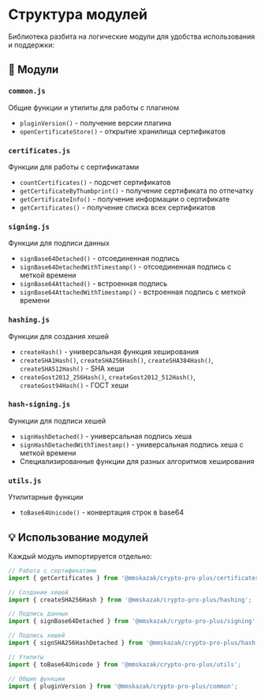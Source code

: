 # Структура модулей

Библиотека разбита на логические модули для удобства использования и поддержки:

## 📁 Модули

### `common.js`
Общие функции и утилиты для работы с плагином
- `pluginVersion()` - получение версии плагина
- `openCertificateStore()` - открытие хранилища сертификатов

### `certificates.js`
Функции для работы с сертификатами
- `countCertificates()` - подсчет сертификатов
- `getCertificateByThumbprint()` - получение сертификата по отпечатку
- `getCertificateInfo()` - получение информации о сертификате
- `getCertificates()` - получение списка всех сертификатов

### `signing.js`
Функции для подписи данных
- `signBase64Detached()` - отсоединенная подпись
- `signBase64DetachedWithTimestamp()` - отсоединенная подпись с меткой времени
- `signBase64Attached()` - встроенная подпись
- `signBase64AttachedWithTimestamp()` - встроенная подпись с меткой времени

### `hashing.js`
Функции для создания хешей
- `createHash()` - универсальная функция хеширования
- `createSHA1Hash()`, `createSHA256Hash()`, `createSHA384Hash()`, `createSHA512Hash()` - SHA хеши
- `createGost2012_256Hash()`, `createGost2012_512Hash()`, `createGost94Hash()` - ГОСТ хеши

### `hash-signing.js`
Функции для подписи хешей
- `signHashDetached()` - универсальная подпись хеша
- `signHashDetachedWithTimestamp()` - универсальная подпись хеша с меткой времени
- Специализированные функции для разных алгоритмов хеширования

### `utils.js`
Утилитарные функции
- `toBase64Unicode()` - конвертация строк в base64

## 💡 Использование модулей

Каждый модуль импортируется отдельно:

```javascript
// Работа с сертификатами
import { getCertificates } from '@mmskazak/crypto-pro-plus/certificates';

// Создание хешей
import { createSHA256Hash } from '@mmskazak/crypto-pro-plus/hashing';

// Подпись данных
import { signBase64Detached } from '@mmskazak/crypto-pro-plus/signing';

// Подпись хешей
import { signSHA256HashDetached } from '@mmskazak/crypto-pro-plus/hash-signing';

// Утилиты
import { toBase64Unicode } from '@mmskazak/crypto-pro-plus/utils';

// Общие функции
import { pluginVersion } from '@mmskazak/crypto-pro-plus/common';
```
